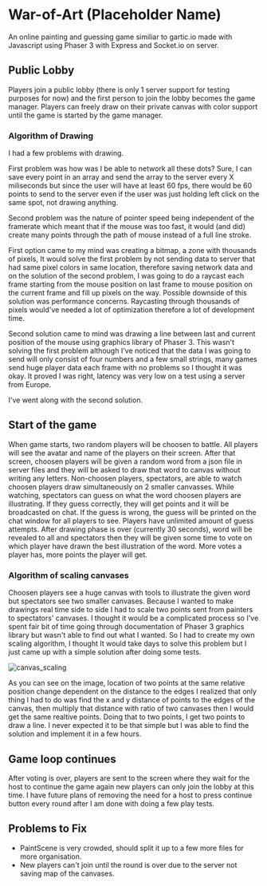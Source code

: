 # War-of-Art (Placeholder Name)
An online painting and guessing game similiar to gartic.io made with Javascript using Phaser 3 with Express and Socket.io on server.

## Public Lobby
Players join a public lobby (there is only 1 server support for testing purposes for now) and the first person to join the lobby becomes the game manager. 
Players can freely draw on their private canvas with color support until the game is started by the game manager.

### Algorithm of Drawing
I had a few problems with drawing.

First problem was how was I be able to network all these dots? Sure, I can save every point in an array and send the array to the server every X miliseconds but since the user
will have at least 60 fps, there would be 60 points to send to the server even if the user was just holding left click on the same spot, not drawing anything.

Second problem was the nature of pointer speed being independent of the framerate which meant that if the mouse was too fast, it would (and did) create
many points through the path of mouse instead of a full line stroke.

First option came to my mind was creating a bitmap, a zone with thousands of pixels, It would solve the first problem by not sending data to server that had
same pixel colors in same location, therefore saving network data and on the solution of the second problem, I was going to do a raycast each frame starting from the
mouse position on last frame to mouse position on the current frame and fill up pixels on the way. Possible downside of this solution was performance concerns. Raycasting
through thousands of pixels would've needed a lot of optimization therefore a lot of development time.

Second solution came to mind was drawing a line between last and current position of the mouse using graphics library of Phaser 3. This wasn't solving the first problem although
I've noticed that the data I was going to send will only consist of four numbers and a few small strings, many games send huge player data each frame with no problems so I
thought it was okay. It proved I was right, latency was very low on a test using a server from Europe.

I've went along with the second solution.

## Start of the game
When game starts, two random players will be choosen to battle. All players will see the avatar and name of the players on their screen. After that screen, choosen players
will be given a random word from a json file in server files and they will be asked to draw that word to canvas without writing any letters. Non-choosen players, spectators, are able to watch choosen players draw simultaneously on 2 smaller canvasses. While watching, spectators can guess on what the word choosen players are illustrating. If they guess
correctly, they will get points and it will be broadcasted on chat. If the guess is wrong, the guess will be printed on the chat window for all players to see. Players have unlimited amount of guess attempts. After drawing phase is over (currently 30 seconds), word will be revealed to all and spectators then they will be given some time to vote on which player have drawn the best illustration of the word. More votes a player has, more points the player will get.

### Algorithm of scaling canvases
Choosen players see a huge canvas with tools to illustrate the given word but spectators see two smaller canvases. Because I wanted to make drawings real time side to side I
had to scale two points sent from painters to spectators' canvases. I thought it would be a complicated process so I've spent fair bit of time going through documentation of
Phaser 3 graphics library but wasn't able to find out what I wanted. So I had to create my own scaling algorithm, I thought It would take days to solve this problem but I just came up with a simple solution after doing some tests.

![canvas_scaling](https://user-images.githubusercontent.com/22753759/118721056-0912c500-b833-11eb-8a1d-a49f2a6aea55.png)

As you can see on the image, location of two points at the same relative position change dependent on the distance to the edges I realized that only thing I had to do was find the x and y distance of points to the edges of the canvas, then multiply that distance with ratio of two canvases then I would get the same realtive points. Doing that to two points, I get two points to draw a line. I never expected it to be that simple but I was able to find the solution and implement it in a few hours.

## Game loop continues
After voting is over, players are sent to the screen where they wait for the host to continue the game again new players can only join the lobby at this time. I have future plans of removing the need for a host to press continue button every round after I am done with doing a few play tests.


## Problems to Fix
* PaintScene is very crowded, should split it up to a few more files for more organisation.
* New players can't join until the round is over due to the server not saving map of the canvases.
